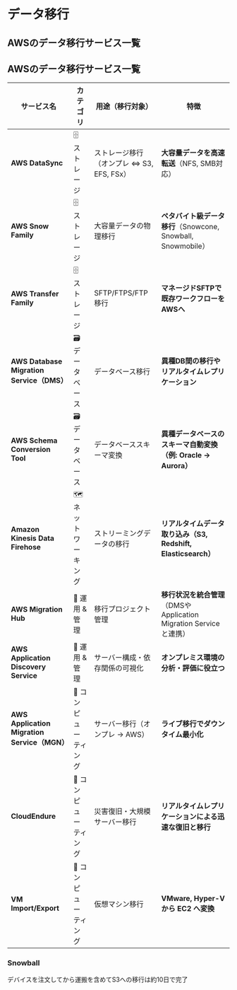 # データ移行

## AWSのデータ移行サービス一覧

## AWSのデータ移行サービス一覧

| **サービス名** | **カテゴリ** | **用途（移行対象）** | **特徴** |
|------------------------------|------------------|-------------------------|------------------------------------------------------------------|
| **AWS DataSync** | 🗄️ ストレージ | ストレージ移行（オンプレ ⇔ S3, EFS, FSx） | **大容量データを高速転送**（NFS, SMB対応） |
| **AWS Snow Family** | 🗄️ ストレージ | 大容量データの物理移行 | **ペタバイト級データ移行**（Snowcone, Snowball, Snowmobile） |
| **AWS Transfer Family** | 🗄️ ストレージ | SFTP/FTPS/FTP移行 | **マネージドSFTPで既存ワークフローをAWSへ** |
| **AWS Database Migration Service（DMS）** | 🗃️ データベース | データベース移行 | **異種DB間の移行やリアルタイムレプリケーション** |
| **AWS Schema Conversion Tool** | 🗃️ データベース | データベーススキーマ変換 | **異種データベースのスキーマ自動変換（例: Oracle → Aurora）** |
| **Amazon Kinesis Data Firehose** | 🗺️ ネットワーキング | ストリーミングデータの移行 | **リアルタイムデータ取り込み（S3, Redshift, Elasticsearch）** |
| **AWS Migration Hub** | 🔧 運用 & 管理 | 移行プロジェクト管理 | **移行状況を統合管理**（DMSやApplication Migration Serviceと連携） |
| **AWS Application Discovery Service** | 🔧 運用 & 管理 | サーバー構成・依存関係の可視化 | **オンプレミス環境の分析・評価に役立つ** |
| **AWS Application Migration Service（MGN）** | 💾 コンピューティング | サーバー移行（オンプレ → AWS） | **ライブ移行でダウンタイム最小化** |
| **CloudEndure** | 💾 コンピューティング | 災害復旧・大規模サーバー移行 | **リアルタイムレプリケーションによる迅速な復旧と移行** |
| **VM Import/Export** | 💾 コンピューティング | 仮想マシン移行 | **VMware, Hyper-V から EC2 へ変換** |


### Snowball

デバイスを注文してから運搬を含めてS3への移行は約10日で完了

